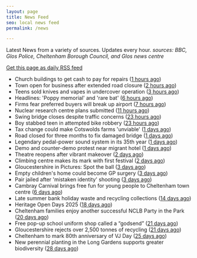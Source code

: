 ```yaml
---
layout: page
title: News Feed
seo: local news feed
permalink: /news

---
```


Latest News from a variety of sources. Updates every hour.
_sources: BBC, Glos Police, Cheltenham Borough Council, and Glos news centre_

[Get this page as daily RSS feed](/daily.rss)

<!-- news_marker starts -->
- Church buildings to get cash to pay for repairs ([1 hours ago](https://www.bbc.com/news/articles/cpdjd2vvv2vo?at_medium=RSS&at_campaign=rss))
- Town open for business after extended road closure ([2 hours ago](https://www.bbc.com/news/articles/cj0y04q453zo?at_medium=RSS&at_campaign=rss))
- Teens sold knives and vapes in undercover operation ([3 hours ago](https://www.bbc.com/news/articles/cwy3ywkyw49o?at_medium=RSS&at_campaign=rss))
- Headlines: 'Poppy memorial' and 'rare bat' ([6 hours ago](https://www.bbc.com/news/articles/c99m9mk7dpzo?at_medium=RSS&at_campaign=rss))
- Firms fear preferred buyers will break up airport ([7 hours ago](https://www.bbc.com/news/articles/cz71x91qw9no?at_medium=RSS&at_campaign=rss))
- Nuclear research centre plans submitted ([11 hours ago](https://www.bbc.com/news/articles/c98l85569yjo?at_medium=RSS&at_campaign=rss))
- Swing bridge closes despite traffic concerns ([23 hours ago](https://www.bbc.com/news/articles/cg7jll01p3go?at_medium=RSS&at_campaign=rss))
- Boy stabbed teen in attempted bike robbery ([23 hours ago](https://www.bbc.com/news/articles/clyvynmmldjo?at_medium=RSS&at_campaign=rss))
- Tax change could make Cotswolds farms 'unviable' ([1 days ago](https://www.bbc.com/news/articles/c3r45x0rvjxo?at_medium=RSS&at_campaign=rss))
- Road closed for three months to fix damaged bridge ([1 days ago](https://www.bbc.com/news/articles/c3ezl4l7qz8o?at_medium=RSS&at_campaign=rss))
- Legendary pedal-power sound system in its 35th year ([1 days ago](https://www.bbc.com/news/videos/cj9wk04yrgjo?at_medium=RSS&at_campaign=rss))
- Demo and counter-demo protest near migrant hotel ([1 days ago](https://www.bbc.com/news/articles/c860z29p5j6o?at_medium=RSS&at_campaign=rss))
- Theatre reopens after vibrant makeover ([2 days ago](https://www.bbc.com/news/articles/cn920yz7evyo?at_medium=RSS&at_campaign=rss))
- Climbing centre makes its mark with first festival ([2 days ago](https://www.bbc.com/news/articles/cvg3rj25l04o?at_medium=RSS&at_campaign=rss))
- Gloucestershire in Pictures: Spot the ball ([3 days ago](https://www.bbc.com/news/articles/cd0d8575jxzo?at_medium=RSS&at_campaign=rss))
- Empty children's home could become GP surgery ([3 days ago](https://www.bbc.com/news/articles/cz60ze32w81o?at_medium=RSS&at_campaign=rss))
- Pair jailed after 'mistaken identity' shooting ([3 days ago](https://www.bbc.com/news/articles/cvgv781jeg1o?at_medium=RSS&at_campaign=rss))
- Cambray Carnival brings free fun for young people to Cheltenham town centre ([6 days ago](https://www.cheltenham.gov.uk/news/article/3043/cambray_carnival_brings_free_fun_for_young_people_to_cheltenham_town_centre))
- Late summer bank holiday waste and recycling collections ([14 days ago](https://www.cheltenham.gov.uk/news/article/3042/late_summer_bank_holiday_waste_and_recycling_collections))
- Heritage Open Days 2025 ([18 days ago](https://www.cheltenham.gov.uk/news/article/3041/heritage_open_days_2025))
- Cheltenham families enjoy another successful NCLB Party in the Park ([20 days ago](https://www.cheltenham.gov.uk/news/article/3040/cheltenham_families_enjoy_another_successful_nclb_party_in_the_park))
- Free pop-up school uniform shop called a “godsend” ([21 days ago](https://www.bbc.co.uk/sounds/play/p0lwhv8j?at_medium=RSS&at_campaign=rss))
- Gloucestershire rejects over 2,500 tonnes of recycling ([21 days ago](https://www.bbc.co.uk/sounds/play/p0lwhp89?at_medium=RSS&at_campaign=rss))
- Cheltenham to mark 80th anniversary of VJ Day ([25 days ago](https://www.cheltenham.gov.uk/news/article/3039/cheltenham_to_mark_80th_anniversary_of_vj_day))
- New perennial planting in the Long Gardens supports greater biodiversity ([28 days ago](https://www.cheltenham.gov.uk/news/article/3038/new_perennial_planting_in_the_long_gardens_supports_greater_biodiversity))

<!-- news_marker ends -->
